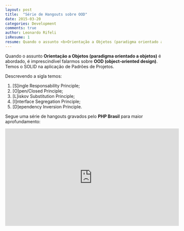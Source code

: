 ```yaml
---
layout: post
title:  "Série de Hangouts sobre OOD"
date: 2015-03-20
categories: Development
comments: true
author: Leonardo Rifeli
isResume: 1
resume: Quando o assunto <b>Orientação a Objetos (paradigma orientado a objetos)</b> é abordado, é imprescindível falarmos sobre <b>OOD (object-oriented design)</b>. Temos o SOLID na aplicação de Padrões de Projetos.
---
```


Quando o assunto **Orientação a Objetos (paradigma orientado a objetos)** é abordado, é imprescindível falarmos sobre **OOD (object-oriented design)**. Temos o SOLID na aplicação de Padrões de Projetos.

Descrevendo a sigla temos:

1. [S]ingle Responsability Principle;
2. [O]pen/Closed Principle;
3. [L]iskov Substitution Principle;
4. [I]nterface Segregation Principle;
5. [D]ependency Inversion Principle.

Segue uma série de hangouts gravados pelo **PHP Brasil** para maior aprofundamento:

<iframe width="560" height="315" src="https://www.youtube.com/embed/ea6d1Pf8bOE?list=PLRX4OtWY_G7N518US48x-EZxXt6h0pr3V" frameborder="0" allowfullscreen></iframe>
